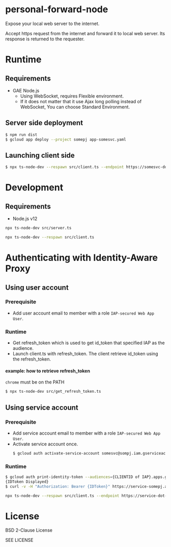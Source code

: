 personal-forward-node
===

Expose your local web server to the internet.

Accept https request from the internet and forward it to local web server. Its response is returned to the requester.

# Runtime

## Requirements

* GAE Node.js
  * Using WebSocket, requires Flexible environment.
  * If it does not matter that it use Ajax long polling instead of WebSocket, 
    You can choose Standard Environment.

## Server side deployment

```bash
$ npm run dist
$ gcloud app deploy --project somepj app-somesvc.yaml
```

## Launching client side

```bash
$ npx ts-node-dev --respawn src/client.ts --endpoint https://somesvc-dot-somepj.appspot.com --target http://localhost:8090
```

# Development

## Requirements

* Node.js v12

```bash
npx ts-node-dev src/server.ts
```

```bash
npx ts-node-dev --respawn src/client.ts
```

# Authenticating with Identity-Aware Proxy

## Using user account

### Prerequisite

* Add user account email to member with a role `IAP-secured Web App User`.

### Runtime

* Get refresh_token which is used to get id_token that specified IAP as the audience.
* Launch client.ts with refresh_token. The client retrieve id_token using the refresh_token.

#### example: how to retrieve refresh_token

`chrome` must be on the PATH

```bash
$ npx ts-node-dev src/get_refresh_token.ts
```

## Using service account

### Prerequisite

* Add service account email to member with a role `IAP-secured Web App User`.
* Activate service account once.
  ```bash
  $ gcloud auth activate-service-account somesvc@sompj.iam.gserviceaccount.com --key-file /path/to/service-account.json
  ```

### Runtime

```bash
$ gcloud auth print-identity-token --audiences={CLIENTID of IAP}.apps.googleusercontent.com somesvc@sompj.iam.gserviceaccount.com
{IDToken Displayed}
$ curl -v -H "Authorization: Bearer {IDToken}" https://service-somepj.appspot.com/
```

```bash
npx ts-node-dev --respawn src/client.ts --endpoint https://service-dot-somepj.appspot.com
```


# License

BSD 2-Clause License

SEE LICENSE
